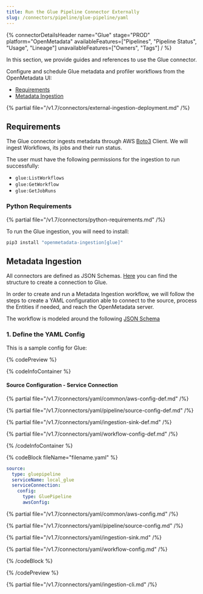 ```yaml
---
title: Run the Glue Pipeline Connector Externally
slug: /connectors/pipeline/glue-pipeline/yaml
---
```


{% connectorDetailsHeader
name="Glue"
stage="PROD"
platform="OpenMetadata"
availableFeatures=["Pipelines", "Pipeline Status", "Usage", "Lineage"]
unavailableFeatures=["Owners", "Tags"]
/ %}

In this section, we provide guides and references to use the Glue connector.

Configure and schedule Glue metadata and profiler workflows from the OpenMetadata UI:
- [Requirements](#requirements)
- [Metadata Ingestion](#metadata-ingestion)

{% partial file="/v1.7/connectors/external-ingestion-deployment.md" /%}

## Requirements

The Glue connector ingests metadata through AWS [Boto3](https://boto3.amazonaws.com/v1/documentation/api/latest/reference/services/glue.html) Client.
We will ingest Workflows, its jobs and their run status.

The user must have the following permissions for the ingestion to run successfully:

- `glue:ListWorkflows`
- `glue:GetWorkflow`
- `glue:GetJobRuns`

### Python Requirements

{% partial file="/v1.7/connectors/python-requirements.md" /%}

To run the Glue ingestion, you will need to install:

```bash
pip3 install "openmetadata-ingestion[glue]"
```

## Metadata Ingestion

All connectors are defined as JSON Schemas.
[Here](https://github.com/open-metadata/OpenMetadata/blob/main/openmetadata-spec/src/main/resources/json/schema/entity/services/connections/database/glueConnection.json)
you can find the structure to create a connection to Glue.

In order to create and run a Metadata Ingestion workflow, we will follow
the steps to create a YAML configuration able to connect to the source,
process the Entities if needed, and reach the OpenMetadata server.

The workflow is modeled around the following
[JSON Schema](https://github.com/open-metadata/OpenMetadata/blob/main/openmetadata-spec/src/main/resources/json/schema/metadataIngestion/workflow.json)

### 1. Define the YAML Config

This is a sample config for Glue:

{% codePreview %}

{% codeInfoContainer %}

#### Source Configuration - Service Connection

{% partial file="/v1.7/connectors/yaml/common/aws-config-def.md" /%}

{% partial file="/v1.7/connectors/yaml/pipeline/source-config-def.md" /%}

{% partial file="/v1.7/connectors/yaml/ingestion-sink-def.md" /%}

{% partial file="/v1.7/connectors/yaml/workflow-config-def.md" /%}

{% /codeInfoContainer %}

{% codeBlock fileName="filename.yaml" %}

```yaml {% isCodeBlock=true %}
source:
  type: gluepipeline 
  serviceName: local_glue
  serviceConnection:
    config:
      type: GluePipeline
      awsConfig:
```
{% partial file="/v1.7/connectors/yaml/common/aws-config.md" /%}

{% partial file="/v1.7/connectors/yaml/pipeline/source-config.md" /%}

{% partial file="/v1.7/connectors/yaml/ingestion-sink.md" /%}

{% partial file="/v1.7/connectors/yaml/workflow-config.md" /%}

{% /codeBlock %}

{% /codePreview %}

{% partial file="/v1.7/connectors/yaml/ingestion-cli.md" /%}
